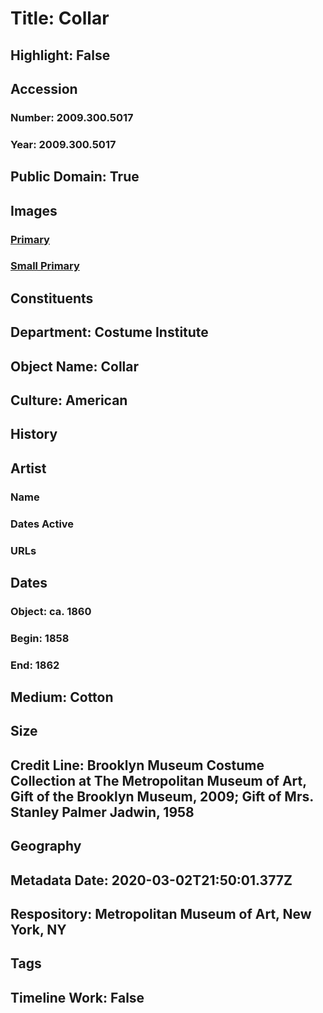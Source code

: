 # Title: Collar
## Highlight: False
## Accession
### Number: 2009.300.5017
### Year: 2009.300.5017
## Public Domain: True
## Images
### [Primary](https://images.metmuseum.org/CRDImages/ci/original/58.117.8_CP2.jpg)
### [Small Primary](https://images.metmuseum.org/CRDImages/ci/web-large/58.117.8_CP2.jpg)
## Constituents
## Department: Costume Institute
## Object Name: Collar
## Culture: American
## History
## Artist
### Name
### Dates Active
### URLs
## Dates
### Object: ca. 1860
### Begin: 1858
### End: 1862
## Medium: Cotton
## Size
## Credit Line: Brooklyn Museum Costume Collection at The Metropolitan Museum of Art, Gift of the Brooklyn Museum, 2009; Gift of Mrs. Stanley Palmer Jadwin, 1958
## Geography
## Metadata Date: 2020-03-02T21:50:01.377Z
## Respository: Metropolitan Museum of Art, New York, NY
## Tags
## Timeline Work: False